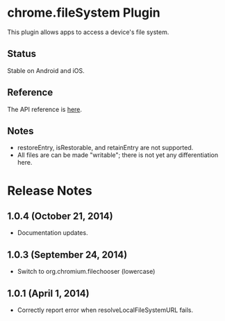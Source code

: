 # chrome.fileSystem Plugin

This plugin allows apps to access a device's file system.

## Status

Stable on Android and iOS.

## Reference

The API reference is [here](http://developer.chrome.com/apps/fileSystem.html).

## Notes

* restoreEntry, isRestorable, and retainEntry are not supported.
* All files are can be made "writable"; there is not yet any differentiation here.

# Release Notes
## 1.0.4 (October 21, 2014)
- Documentation updates.

## 1.0.3 (September 24, 2014)
- Switch to org.chromium.filechooser (lowercase)

## 1.0.1 (April 1, 2014)
- Correctly report error when resolveLocalFileSystemURL fails.

